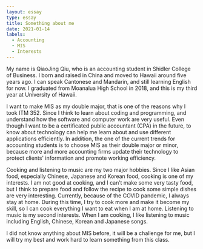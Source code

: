 ```yaml
---
layout: essay
type: essay
title: Something about me
date: 2021-01-14
labels:
  - Accounting
  - MIS
  - Interests
---
```


My name is QiaoJing Qiu, who is an accounting student in Shidler College of Business. I born and raised in China and moved to Hawaii around five years ago. I can speak Cantonese and Mandarin, and still learning English for now. I graduated from Moanalua High School in 2018, and this is my third year at University of Hawaii.

I want to make MIS as my double major, that is one of the reasons why I took ITM 352. Since I think to learn about coding and programming, and understand how the software and computer work are very useful. Even though I want to be a certificated public accountant (CPA) in the future, to know about technology can help me learn about and use different applications efficiently. In addition, the one of the current trends for accounting students is to choose MIS as their double major or minor, because more and more accounting firms update their technology to protect clients' information and promote working efficiency.

Cooking and listening to music are my two major hobbies. Since I like Asian food, especially Chinese, Japanese and Korean food, cooking is one of my interests. I am not good at cooking, and I can’t make some very tasty food, but I think to prepare food and follow the recipe to cook some simple dishes are very interesting. Currently, because of the COVID pandemic, I always stay at home. During this time, I try to cook more and make it become my skill, so I can cook everything I want to eat when I am at home. Listening to music is my second interests. When I am cooking, I like listening to music including English, Chinese, Korean and Japanese songs.

I did not know anything about MIS before, it will be a challenge for me, but I will try my best and work hard to learn something from this class.
